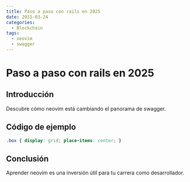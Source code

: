 ```yaml
---
title: Paso a paso con rails en 2025
date: 2031-03-24
categories:
  - Blockchain
tags:
  - neovim
  - swagger
---
```


# Paso a paso con rails en 2025

## Introducción

Descubre cómo neovim está cambiando el panorama de swagger.

## Código de ejemplo

```css
.box { display: grid; place-items: center; }
```

## Conclusión

Aprender neovim es una inversión útil para tu carrera como desarrollador.